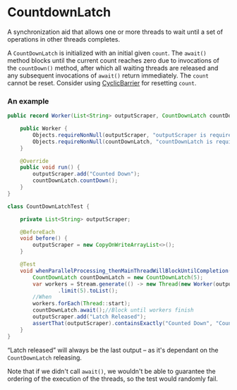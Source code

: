 # CountdownLatch
A synchronization aid that allows one or more threads to wait until a set of operations in other threads completes.

A `CountDownLatch` is initialized with an initial given `count`. The `await()` method blocks until the current count reaches zero due to invocations of the `countDown()` method, after which all waiting threads are released and any subsequent invocations of `await()` return immediately.
The `count` cannot be reset. Consider using [CyclicBarrier](CyclicBarrier.md) for resetting `count`.


### An example

```java
public record Worker(List<String> outputScraper, CountDownLatch countDownLatch) implements Runnable {

    public Worker {
        Objects.requireNonNull(outputScraper, "outputScraper is required.");
        Objects.requireNonNull(countDownLatch, "countDownLatch is required.");
    }

    @Override
    public void run() {
        outputScraper.add("Counted Down");
        countDownLatch.countDown();
    }
}

class CountDownLatchTest {

    private List<String> outputScraper;

    @BeforeEach
    void before() {
        outputScraper = new CopyOnWriteArrayList<>();
    }

    @Test
    void whenParallelProcessing_thenMainThreadWillBlockUntilCompletion() throws InterruptedException {
        CountDownLatch countDownLatch = new CountDownLatch(5);
        var workers = Stream.generate(() -> new Thread(new Worker(outputScraper, countDownLatch)))
                .limit(5).toList();
        //When
        workers.forEach(Thread::start);
        countDownLatch.await();//Block until workers finish
        outputScraper.add("Latch Released");
        assertThat(outputScraper).containsExactly("Counted Down", "Counted Down", "Counted Down", "Counted Down", "Counted Down", "Latch Released");
    }
}
```

“Latch released” will always be the last output – as it's dependant on the `CountDownLatch` releasing.

Note that if we didn't call `await()`, we wouldn't be able to guarantee the ordering of the execution of the threads, so the test would randomly fail.
